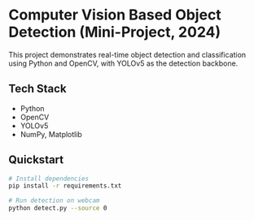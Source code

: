 # Computer Vision Based Object Detection (Mini-Project, 2024)

This project demonstrates real-time object detection and classification using Python and OpenCV, with YOLOv5 as the detection backbone.



## Tech Stack
- Python
- OpenCV
- YOLOv5
- NumPy, Matplotlib

## Quickstart
```bash
# Install dependencies
pip install -r requirements.txt

# Run detection on webcam
python detect.py --source 0
